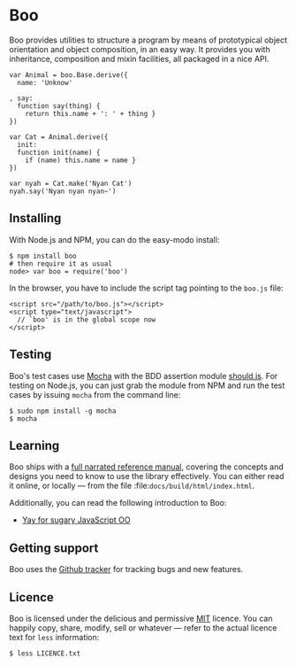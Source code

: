 Boo
===

Boo provides utilities to structure a program by means of prototypical
object orientation and object composition, in an easy way. It provides
you with inheritance, composition and mixin facilities, all packaged in
a nice API.

    var Animal = boo.Base.derive({
      name: 'Unknow'
    
    , say:
      function say(thing) {
        return this.name + ': ' + thing }
    })
    
    var Cat = Animal.derive({
      init:
      function init(name) {
        if (name) this.name = name }
    })
    
    var nyah = Cat.make('Nyan Cat')
    nyah.say('Nyan nyan nyan~')


Installing
----------

With Node.js and NPM, you can do the easy-modo install:

    $ npm install boo
    # then require it as usual
    node> var boo = require('boo')

In the browser, you have to include the script tag pointing to the
`boo.js` file:

    <script src="/path/to/boo.js"></script>
    <script type="text/javascript">
      // `boo' is in the global scope now
    </script>


Testing
-------

Boo's test cases use [Mocha][] with the BDD assertion module
[should.js][]. For testing on Node.js, you can just grab the module from
NPM and run the test cases by issuing `mocha` from the command line:

    $ sudo npm install -g mocha
    $ mocha

[Mocha]: visionmedia.github.com/mocha/
[should.js]: https://github.com/visionmedia/should.js


Learning
--------

Boo ships with a [full narrated reference manual][ref], covering the
concepts and designs you need to know to use the library effectively.
You can either read it online, or locally — from the file
:file:`docs/build/html/index.html`. 

Additionally, you can read the following introduction to Boo:

- [Yay for sugary JavaScript OO][intro]


[ref]: http://boo.readthedocs.org/
[intro]: http://killdream.github.com/blog/2011/11/for-sugary-object-oriented-js/index.html


Getting support
---------------

Boo uses the [Github tracker][] for tracking bugs and new features.

[Github tracker]: https://github.com/Orphoundation/boo/issues


Licence
-------

Boo is licensed under the delicious and permissive [MIT][] licence. You
can happily copy, share, modify, sell or whatever — refer to the actual
licence text for `less` information:

    $ less LICENCE.txt

[MIT]: https://github.com/Orphoundation/boo/raw/master/LICENCE.txt
